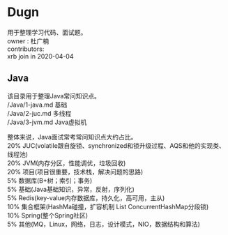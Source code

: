 # Dugn
用于整理学习代码、面试题。   
owner : 杜广楠    
contributors:    
 xrb join in 2020-04-04    


## Java   
该目录用于整理Java常问知识点。  
/Java/1-java.md 基础  
/Java/2-juc.md 多线程  
/Java/3-jvm.md Java虚拟机  
  
整体来说，Java面试常考常问知识点大约占比。  
20% JUC(volatile跟自旋锁、synchronized和锁升级过程、AQS和他的实现类、线程池)  
20% JVM(内存分区，性能调优，垃圾回收)  
20% 项目(项目很重要，技术栈，解决问题的思路)  
 5% 数据库(B+树；索引；事务)  
5% 基础(Java基础知识，异常，反射，序列化)  
5% Redis(key-value内存数据库，持久化，高可用，主从)  
10% 集合框架(HashMa碰撞，扩容机制 List ConcurrentHashMap分段锁)  
10% Spring(整个Spring社区)  
5% 其他(MQ，Linux，网络，日志，设计模式，NIO，数据结构和算法)  


